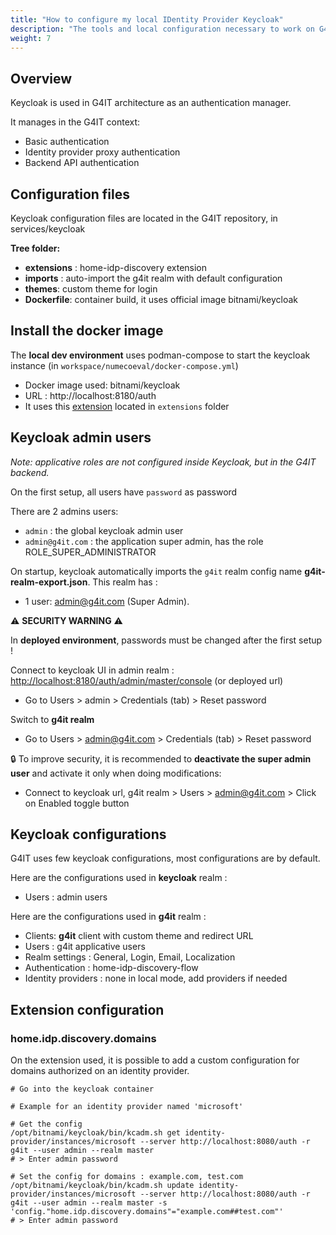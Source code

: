 ```yaml
---
title: "How to configure my local IDentity Provider Keycloak"
description: "The tools and local configuration necessary to work on G4IT"
weight: 7
---
```


## Overview

Keycloak is used in G4IT architecture as an authentication manager.

It manages in the G4IT context:
- Basic authentication 
- Identity provider proxy authentication
- Backend API authentication

## Configuration files

Keycloak configuration files are located in the G4IT repository, in services/keycloak

__Tree folder:__
- __extensions__ : home-idp-discovery extension
- __imports__ : auto-import the g4it realm with default configuration
- __themes__: custom theme for login
- __Dockerfile__: container build, it uses official image bitnami/keycloak

## Install the docker image

The __local dev environment__ uses podman-compose to start the keycloak instance (in `workspace/numecoeval/docker-compose.yml`)
- Docker image used: bitnami/keycloak
- URL : http://localhost:8180/auth
- It uses this [extension](https://github.com/sventorben/keycloak-home-idp-discovery) located in `extensions` folder

## Keycloak admin users

*Note: applicative roles are not configured inside Keycloak, but in the G4IT backend.*

On the first setup, all users have `password` as password

There are 2 admins users:
- `admin` : the global keycloak admin user
- `admin@g4it.com` : the application super admin, has the role ROLE_SUPER_ADMINISTRATOR

On startup, keycloak automatically imports the `g4it` realm config name __g4it-realm-export.json__. This realm has :
- 1 user: admin@g4it.com (Super Admin).
 
:warning: __SECURITY WARNING__ :warning:

In __deployed environment__, passwords must be changed after the first setup !

Connect to keycloak UI in admin realm : [http://localhost:8180/auth/admin/master/console](http://localhost:8180/auth/admin/master/console) (or deployed url)
- Go to Users > admin > Credentials (tab) > Reset password

Switch to __g4it realm__
- Go to Users > admin@g4it.com > Credentials (tab) > Reset password

:lock: To improve security, it is recommended to __deactivate the super admin user__ and activate it only when doing modifications:
- Connect to keycloak url, g4it realm > Users > admin@g4it.com > Click on Enabled toggle button


## Keycloak configurations

G4IT uses few keycloak configurations, most configurations are by default.

Here are the configurations used in __keycloak__ realm :
- Users : admin users

Here are the configurations used in __g4it__ realm :
- Clients: __g4it__ client with custom theme and redirect URL
- Users : g4it applicative users
- Realm settings : General, Login, Email, Localization
- Authentication : home-idp-discovery-flow
- Identity providers : none in local mode, add providers if needed


## Extension configuration

### home.idp.discovery.domains

On the extension used, it is possible to add a custom configuration for domains authorized on an identity provider.

```shell
# Go into the keycloak container

# Example for an identity provider named 'microsoft'

# Get the config
/opt/bitnami/keycloak/bin/kcadm.sh get identity-provider/instances/microsoft --server http://localhost:8080/auth -r g4it --user admin --realm master
# > Enter admin password

# Set the config for domains : example.com, test.com
/opt/bitnami/keycloak/bin/kcadm.sh update identity-provider/instances/microsoft --server http://localhost:8080/auth -r g4it --user admin --realm master -s 'config."home.idp.discovery.domains"="example.com##test.com"'
# > Enter admin password
```
